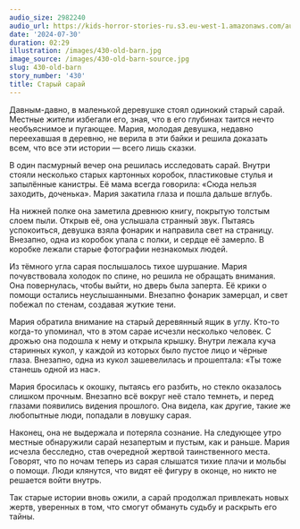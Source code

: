 ```yaml
---
audio_size: 2982240
audio_url: https://kids-horror-stories-ru.s3.eu-west-1.amazonaws.com/audio/430-old-barn.mp3
date: '2024-07-30'
duration: 02:29
illustration: /images/430-old-barn.jpg
image_source: /images/430-old-barn-source.jpg
slug: 430-old-barn
story_number: '430'
title: Старый сарай
---
```


Давным-давно, в маленькой деревушке стоял одинокий старый сарай. Местные жители избегали его, зная, что в его глубинах таится нечто необъяснимое и пугающее. Мария, молодая девушка, недавно переехавшая в деревню, не верила в эти байки и решила доказать всем, что все эти истории — всего лишь сказки.

В один пасмурный вечер она решилась исследовать сарай. Внутри стояли несколько старых картонных коробок, пластиковые стулья и запылённые канистры. Её мама всегда говорила: «Сюда нельзя заходить, доченька». Мария закатила глаза и пошла дальше вглубь.

На нижней полке она заметила древнюю книгу, покрытую толстым слоем пыли. Открыв её, она услышала странный звук. Пытаясь успокоиться, девушка взяла фонарик и направила свет на страницу. Внезапно, одна из коробок упала с полки, и сердце её замерло. В коробке лежали старые фотографии незнакомых людей.

Из тёмного угла сарая послышалось тихое шуршание. Мария почувствовала холодок по спине, но решила не обращать внимания. Она повернулась, чтобы выйти, но дверь была заперта. Её крики о помощи остались неуслышанными. Внезапно фонарик замерцал, и свет побежал по стенам, создавая жуткие тени.

Мария обратила внимание на старый деревянный ящик в углу. Кто-то когда-то упоминал, что в этом сарае исчезли несколько человек. С дрожью она подошла к нему и открыла крышку. Внутри лежала куча старинных кукол, у каждой из которых было пустое лицо и чёрные глаза. Внезапно, одна из кукол зашевелилась и прошептала: «Ты тоже станешь одной из нас».

Мария бросилась к окошку, пытаясь его разбить, но стекло оказалось слишком прочным. Внезапно всё вокруг неё стало темнеть, и перед глазами появились видения прошлого. Она видела, как другие, такие же любопытные люди, попадали в ловушку сарая.

Наконец, она не выдержала и потеряла сознание. На следующее утро местные обнаружили сарай незапертым и пустым, как и раньше. Мария исчезла бесследно, став очередной жертвой таинственного места. Говорят, что по ночам теперь из сарая слышатся тихие плачи и мольбы о помощи. Люди клянутся, что видят её фигуру в оконце, но никто не решается войти внутрь.

Так старые истории вновь ожили, а сарай продолжал привлекать новых жертв, уверенных в том, что смогут обмануть судьбу и раскрыть его тайны.